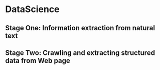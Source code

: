 # DataScience
## Stage One: Information extraction from natural text
## Stage Two: Crawling and extracting structured data from Web page
